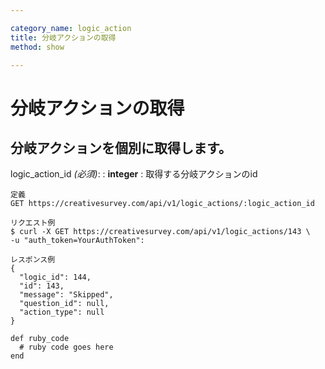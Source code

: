 ```yaml
---

category_name: logic_action
title: 分岐アクションの取得
method: show

---
```


# 分岐アクションの取得

## 分岐アクションを個別に取得します。

logic_action_id _(必須)_:
: __integer__
: 取得する分岐アクションのid

~~~
定義
GET https://creativesurvey.com/api/v1/logic_actions/:logic_action_id

リクエスト例
$ curl -X GET https://creativesurvey.com/api/v1/logic_actions/143 \
-u "auth_token=YourAuthToken":

レスポンス例
{
  "logic_id": 144,
  "id": 143,
  "message": "Skipped",
  "question_id": null,
  "action_type": null
}

~~~

~~~
def ruby_code
  # ruby code goes here
end
~~~

